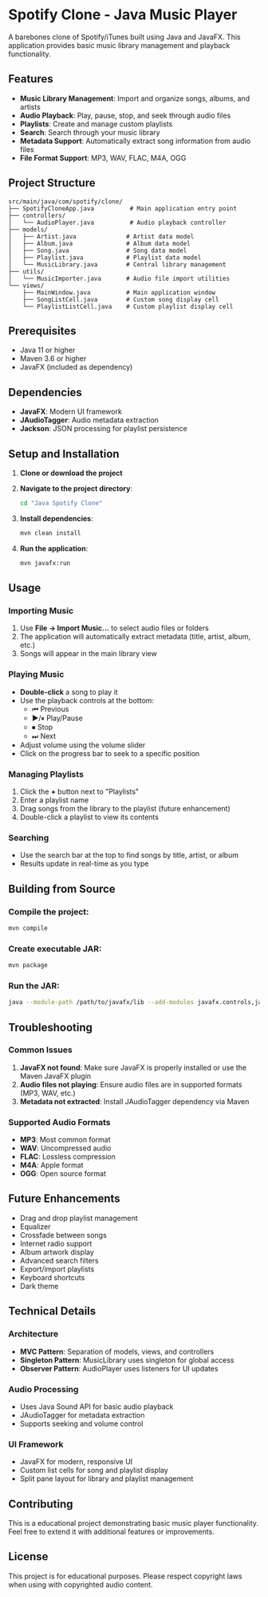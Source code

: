 # Spotify Clone - Java Music Player

A barebones clone of Spotify/iTunes built using Java and JavaFX. This application provides basic music library management and playback functionality.

## Features

- **Music Library Management**: Import and organize songs, albums, and artists
- **Audio Playback**: Play, pause, stop, and seek through audio files
- **Playlists**: Create and manage custom playlists
- **Search**: Search through your music library
- **Metadata Support**: Automatically extract song information from audio files
- **File Format Support**: MP3, WAV, FLAC, M4A, OGG

## Project Structure

```
src/main/java/com/spotify/clone/
├── SpotifyCloneApp.java          # Main application entry point
├── controllers/
│   └── AudioPlayer.java          # Audio playback controller
├── models/
│   ├── Artist.java              # Artist data model
│   ├── Album.java               # Album data model
│   ├── Song.java                # Song data model
│   ├── Playlist.java            # Playlist data model
│   └── MusicLibrary.java        # Central library management
├── utils/
│   └── MusicImporter.java       # Audio file import utilities
└── views/
    ├── MainWindow.java          # Main application window
    ├── SongListCell.java        # Custom song display cell
    └── PlaylistListCell.java    # Custom playlist display cell
```

## Prerequisites

- Java 11 or higher
- Maven 3.6 or higher
- JavaFX (included as dependency)

## Dependencies

- **JavaFX**: Modern UI framework
- **JAudioTagger**: Audio metadata extraction
- **Jackson**: JSON processing for playlist persistence

## Setup and Installation

1. **Clone or download the project**
2. **Navigate to the project directory**:
   ```bash
   cd "Java Spotify Clone"
   ```

3. **Install dependencies**:
   ```bash
   mvn clean install
   ```

4. **Run the application**:
   ```bash
   mvn javafx:run
   ```

## Usage

### Importing Music
1. Use **File → Import Music...** to select audio files or folders
2. The application will automatically extract metadata (title, artist, album, etc.)
3. Songs will appear in the main library view

### Playing Music
- **Double-click** a song to play it
- Use the playback controls at the bottom:
  - ⏮ Previous
  - ▶/⏸ Play/Pause
  - ⏹ Stop
  - ⏭ Next
- Adjust volume using the volume slider
- Click on the progress bar to seek to a specific position

### Managing Playlists
1. Click the **+** button next to "Playlists"
2. Enter a playlist name
3. Drag songs from the library to the playlist (future enhancement)
4. Double-click a playlist to view its contents

### Searching
- Use the search bar at the top to find songs by title, artist, or album
- Results update in real-time as you type

## Building from Source

### Compile the project:
```bash
mvn compile
```

### Create executable JAR:
```bash
mvn package
```

### Run the JAR:
```bash
java --module-path /path/to/javafx/lib --add-modules javafx.controls,javafx.fxml -jar target/spotify-clone-1.0-SNAPSHOT.jar
```

## Troubleshooting

### Common Issues

1. **JavaFX not found**: Make sure JavaFX is properly installed or use the Maven JavaFX plugin
2. **Audio files not playing**: Ensure audio files are in supported formats (MP3, WAV, etc.)
3. **Metadata not extracted**: Install JAudioTagger dependency via Maven

### Supported Audio Formats

- **MP3**: Most common format
- **WAV**: Uncompressed audio
- **FLAC**: Lossless compression
- **M4A**: Apple format
- **OGG**: Open source format

## Future Enhancements

- Drag and drop playlist management
- Equalizer
- Crossfade between songs
- Internet radio support
- Album artwork display
- Advanced search filters
- Export/import playlists
- Keyboard shortcuts
- Dark theme

## Technical Details

### Architecture
- **MVC Pattern**: Separation of models, views, and controllers
- **Singleton Pattern**: MusicLibrary uses singleton for global access
- **Observer Pattern**: AudioPlayer uses listeners for UI updates

### Audio Processing
- Uses Java Sound API for basic audio playback
- JAudioTagger for metadata extraction
- Supports seeking and volume control

### UI Framework
- JavaFX for modern, responsive UI
- Custom list cells for song and playlist display
- Split pane layout for library and playlist management

## Contributing

This is a educational project demonstrating basic music player functionality. Feel free to extend it with additional features or improvements.

## License

This project is for educational purposes. Please respect copyright laws when using with copyrighted audio content.